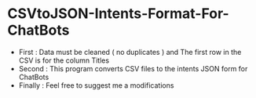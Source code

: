 # CSVtoJSON-Intents-Format-For-ChatBots
 -  First : Data must be cleaned ( no duplicates ) and The first row in the CSV is for the column Titles
 -  Second : This program converts CSV files to the intents JSON form for ChatBots
 -  Finally : Feel free to suggest me a modifications  

